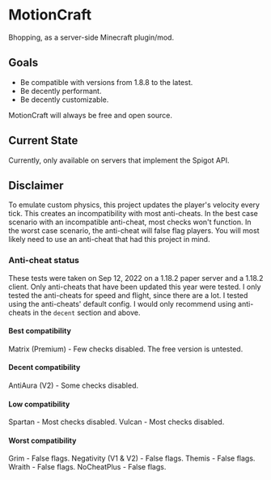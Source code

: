 # MotionCraft

Bhopping, as a server-side Minecraft plugin/mod.

## Goals

- Be compatible with versions from 1.8.8 to the latest.
- Be decently performant.
- Be decently customizable.

MotionCraft will always be free and open source.

## Current State

Currently, only available on servers that implement the Spigot API.

## Disclaimer

To emulate custom physics, this project updates the player's velocity every tick. This creates an incompatibility with most anti-cheats. In the best case scenario with an incompatible anti-cheat, most checks won't function. In the worst case scenario, the anti-cheat will false flag players. You will most likely need to use an anti-cheat that had this project in mind.

### Anti-cheat status

These tests were taken on Sep 12, 2022 on a 1.18.2 paper server and a 1.18.2 client. Only anti-cheats that have been updated this year were tested.
I only tested the anti-cheats for speed and flight, since there are a lot. I tested using the anti-cheats' default config.
I would only recommend using anti-cheats in the `decent` section and above.

#### Best compatibility

Matrix (Premium) - Few checks disabled. The free version is untested.

#### Decent compatibility

AntiAura (V2) - Some checks disabled.

#### Low compatibility

Spartan - Most checks disabled.
Vulcan - Most checks disabled.

#### Worst compatibility

Grim - False flags.
Negativity (V1 & V2) - False flags.
Themis - False flags.
Wraith - False flags.
NoCheatPlus - False flags.
